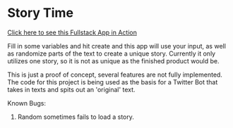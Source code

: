 # Story Time

[Click here to see this Fullstack App in Action](https://www.storytime.alexcassell.com)

Fill in some variables and hit create and this app will use your input, as well as randomize parts of the text to create a unique story.  Currently it only utilizes one story, so it is not as unique as the finished product would be.


This is just a proof of concept, several features are not fully implemented.  The code for this project is being used as the basis for a Twitter Bot that takes in texts and spits out an 'original' text.




Known Bugs:

1.  Random sometimes fails to load a story.
